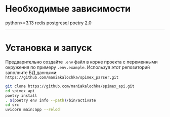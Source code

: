 # Необходимые зависимости

python>=3.13
redis
postgresql
poetry 2.0

---

# Установка и запуск

Предварительно создайте `.env` файл в корне проекта с переменными окружения по примеру `.env.example`.
Используя этот репозиторий заполните БД данными:
`https://github.com/maniakalochka/spimex_parser.git`

```bash
git clone https://github.com/maniakalochka/spimex_api.git
cd spimex_api
poetry install
. $(poetry env info --path)/bin/activate
cd src
uvicorn main:app --relod
```
